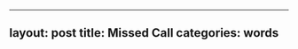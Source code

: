 
---
layout: post
title: Missed Call
categories: words
---


<!--stackedit_data:
eyJoaXN0b3J5IjpbLTE1MzU2NTU3MzRdfQ==
-->
